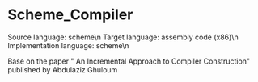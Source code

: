 # Scheme_Compiler

Source language: scheme\n
Target language: assembly code (x86)\n
Implementation language: scheme\n

Base on the paper " An Incremental Approach to Compiler Construction"  published by Abdulaziz Ghuloum
